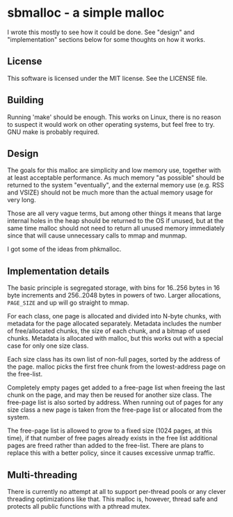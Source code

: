 sbmalloc - a simple malloc
==========================

I wrote this mostly to see how it could be done. See "design" and
"implementation" sections below for some thoughts on how it works.

## License ##

This software is licensed under the MIT license. See the LICENSE file.

## Building ##

Running 'make' should be enough. This works on Linux, there is no reason to
suspect it would work on other operating systems, but feel free to try. GNU
make is probably required.

## Design ##

The goals for this malloc are simplicity and low memory use, together with at
least acceptable performance. As much memory "as possible" should be returned
to the system "eventually", and the external memory use (e.g. RSS and VSIZE)
should not be much more than the actual memory usage for very long.

Those are all very vague terms, but among other things it means that large
internal holes in the heap should be returned to the OS if unused, but at the
same time malloc should not need to return all unused memory immediately since
that will cause unnecessary calls to mmap and munmap.

I got some of the ideas from phkmalloc.

## Implementation details ##

The basic principle is segregated storage, with bins for 16..256 bytes in
16 byte increments and 256..2048 bytes in powers of two. Larger allocations,
`PAGE_SIZE` and up will go straight to mmap.

For each class, one page is allocated and divided into N-byte chunks, with
metadata for the page allocated separately. Metadata includes the number of
free/allocated chunks, the size of each chunk, and a bitmap of used chunks.
Metadata is allocated with malloc, but this works out with a special case for
only one size class.

Each size class has its own list of non-full pages, sorted by the address of
the page. malloc picks the first free chunk from the lowest-address page on the
free-list.

Completely empty pages get added to a free-page list when freeing the last
chunk on the page, and may then be reused for another size class. The free-page
list is also sorted by address. When running out of pages for any size class a
new page is taken from the free-page list or allocated from the system.

The free-page list is allowed to grow to a fixed size (1024 pages, at this
time), if that number of free pages already exists in the free list additional
pages are freed rather than added to the free-list. There are plans to replace
this with a better policy, since it causes excessive unmap traffic.

## Multi-threading ##

There is currently no attempt at all to support per-thread pools or any clever
threading optimizations like that. This malloc is, however, thread safe and
protects all public functions with a pthread mutex.

